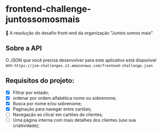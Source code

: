 # frontend-challenge-juntossomosmais
🚀 A resolução do desafio front-end da organização "Juntos somos mais"

## Sobre a API
O JSON que você precisa desenvolver para este aplicativo está disponível em:
`https://jsm-challenges.s3.amazonaws.com/frontend-challenge.json`

## Requisitos do projeto:

- [x] Filtrar por estado;
- [x] ordenar por ordem alfabética nome ou sobrenome;
- [x] Busca por nome e/ou sobrenome;
- [x] Paginação para navegar entre cartões;
- [ ] Navegação ao clicar em cartões de clientes;
- [ ] Uma página interna com mais detalhes dos clientes (use sua criatividade);
